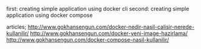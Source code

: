first: creating simple application using docker cli
second: creating simple application using docker compose

articles;
http://www.gokhansengun.com/docker-nedir-nasil-calisir-nerede-kullanilir/
http://www.gokhansengun.com/docker-yeni-image-hazirlama/
http://www.gokhansengun.com/docker-compose-nasil-kullanilir/
